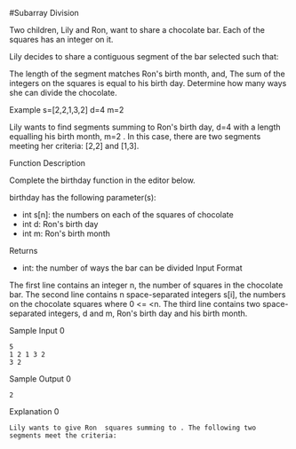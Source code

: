 #Subarray Division

Two children, Lily and Ron, want to share a chocolate bar. Each of the squares has an integer on it.

Lily decides to share a contiguous segment of the bar selected such that:

The length of the segment matches Ron's birth month, and,
The sum of the integers on the squares is equal to his birth day.
Determine how many ways she can divide the chocolate.

Example
s=[2,2,1,3,2]
d=4
m=2

Lily wants to find segments summing to Ron's birth day, d=4 with a length equalling his birth month, m=2 . In this case, there are two segments meeting her criteria: [2,2] and [1,3].

Function Description

Complete the birthday function in the editor below.

birthday has the following parameter(s):

* int s[n]: the numbers on each of the squares of chocolate
* int d: Ron's birth day
* int m: Ron's birth month

Returns

* int: the number of ways the bar can be divided
Input Format

The first line contains an integer n, the number of squares in the chocolate bar.
The second line contains n space-separated integers s[i], the numbers on the chocolate squares where 0 <= <n.
The third line contains two space-separated integers, d and m, Ron's birth day and his birth month.

Sample Input 0
```text
5
1 2 1 3 2
3 2
```
Sample Output 0
```text
2
```
Explanation 0
```text
Lily wants to give Ron  squares summing to . The following two segments meet the criteria:
```
